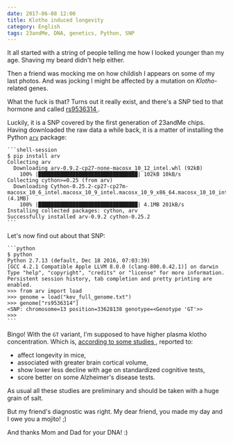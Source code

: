 ```yaml
---
date: 2017-06-08 12:00
title: Klotho induced longevity
category: English
tags: 23andMe, DNA, genetics, Python, SNP
---
```


It all started with a string of people telling me how I looked younger than my
age. Shaving my beard didn't help either.

Then a friend was mocking me on how childish I appears on some of my last
photos. And was jocking I might be affected by a mutation on *Klotho*-related
genes.

What the fuck is that? Turns out it really exist, and there's a SNP tied to
that hormone and called [rs9536314
](https://www.snpedia.com/index.php/Rs9536314).

Luckily, it is a SNP covered by the first generation of 23andMe chips. Having
downloaded the raw data a while back, it is a matter of installing the Python
[`arv`](https://github.com/cslarsen/arv) package:

    ```shell-session
    $ pip install arv
    Collecting arv
      Downloading arv-0.9.2-cp27-none-macosx_10_12_intel.whl (92kB)
        100% |████████████████████████████████| 102kB 10kB/s
    Collecting cython>=0.25 (from arv)
      Downloading Cython-0.25.2-cp27-cp27m-macosx_10_6_intel.macosx_10_9_intel.macosx_10_9_x86_64.macosx_10_10_intel.macosx_10_10_x86_64.whl (4.1MB)
        100% |████████████████████████████████| 4.1MB 201kB/s
    Installing collected packages: cython, arv
    Successfully installed arv-0.9.2 cython-0.25.2
    ```

Let's now find out about that SNP:

    ```python
    $ python
    Python 2.7.13 (default, Dec 18 2016, 07:03:39)
    [GCC 4.2.1 Compatible Apple LLVM 8.0.0 (clang-800.0.42.1)] on darwin
    Type "help", "copyright", "credits" or "license" for more information.
    Persistent session history, tab completion and pretty printing are enabled.
    >>> from arv import load
    >>> genome = load("kev_full_genome.txt")
    >>> genome["rs9536314"]
    <SNP: chromosome=13 position=33628138 genotype=<Genotype 'GT'>>
    >>>
    ```

Bingo! With the `GT` variant, I'm supposed to have higher plasma klotho
concentration. Which is, [according to some studies
](https://www.snpedia.com/index.php/Rs9536314), reported to:

* affect longevity in mice,
* associated with greater brain cortical volume,
* show lower less decline with age on standardized cognitive tests,
* score better on some Alzheimer's disease tests.

As usual all these studies are preliminary and should be taken with a huge
grain of salt.

But my friend's diagnostic was right. My dear friend, you made my day and I owe
you a mojito! ;)

And thanks Mom and Dad for your DNA! :)
